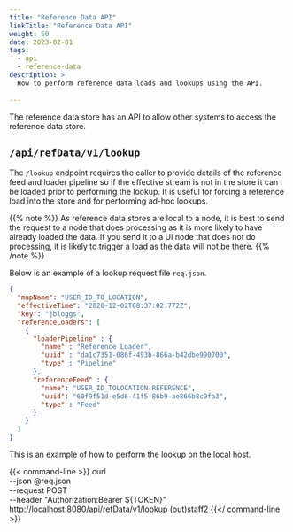 ```yaml
---
title: "Reference Data API"
linkTitle: "Reference Data API"
weight: 50
date: 2023-02-01
tags:
  - api
  - reference-data
description: >
  How to perform reference data loads and lookups using the API.
  
---
```


The reference data store has an API to allow other systems to access the reference data store.


## `/api/refData/v1/lookup`

The `/lookup` endpoint requires the caller to provide details of the reference feed and loader pipeline so if the effective stream is not in the store it can be loaded prior to performing the lookup.
It is useful for forcing a reference load into the store and for performing ad-hoc lookups.

{{% note %}}
As reference data stores are local to a node, it is best to send the request to a node that does processing as it is more likely to have already loaded the data.
If you send it to a UI node that does not do processing, it is likely to trigger a load as the data will not be there.
{{% /note %}}

Below is an example of a lookup request file `req.json`.

```json
{
  "mapName": "USER_ID_TO_LOCATION",
  "effectiveTime": "2020-12-02T08:37:02.772Z",
  "key": "jbloggs",
  "referenceLoaders": [
    {
      "loaderPipeline" : {
        "name" : "Reference Loader",
        "uuid" : "da1c7351-086f-493b-866a-b42dbe990700",
        "type" : "Pipeline"
      },
      "referenceFeed" : {
        "name": "USER_ID_TOLOCATION-REFERENCE",
        "uuid": "60f9f51d-e5d6-41f5-86b9-ae866b8c9fa3",
        "type" : "Feed"
      }
    }
  ]
}
```

This is an example of how to perform the lookup on the local host.

{{< command-line >}}
curl \
  --json @req.json \
  --request POST \
  --header "Authorization:Bearer ${TOKEN}" \
  http://localhost:8080/api/refData/v1/lookup
(out)staff2
{{</ command-line >}}
